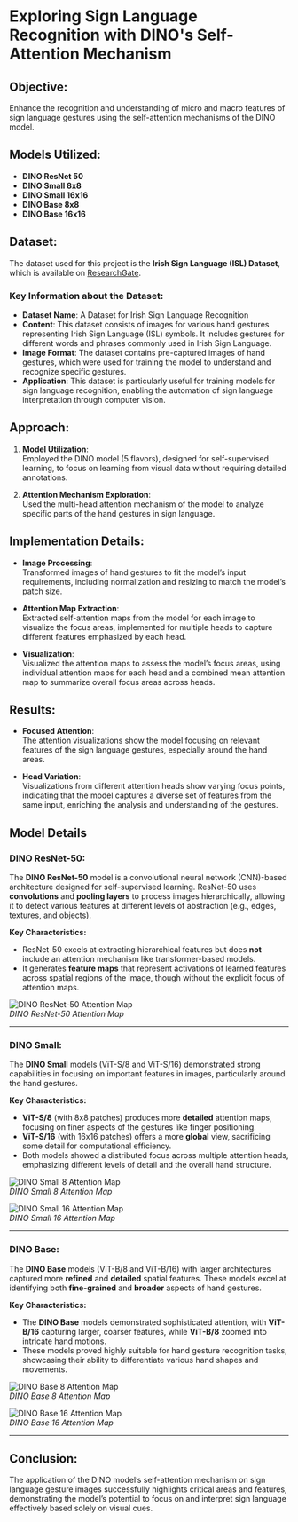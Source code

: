 # Exploring Sign Language Recognition with DINO's Self-Attention Mechanism

## Objective:
Enhance the recognition and understanding of micro and macro features of sign language gestures using the self-attention mechanisms of the DINO model.

## Models Utilized:
- **DINO ResNet 50**
- **DINO Small 8x8**
- **DINO Small 16x16**
- **DINO Base 8x8**
- **DINO Base 16x16**

## Dataset:
The dataset used for this project is the **Irish Sign Language (ISL) Dataset**, which is available on [ResearchGate](https://www.researchgate.net/publication/319493254_A_Dataset_for_Irish_Sign_Language_Recognition).

### Key Information about the Dataset:
- **Dataset Name**: A Dataset for Irish Sign Language Recognition
- **Content**: This dataset consists of images for various hand gestures representing Irish Sign Language (ISL) symbols. It includes gestures for different words and phrases commonly used in Irish Sign Language.
- **Image Format**: The dataset contains pre-captured images of hand gestures, which were used for training the model to understand and recognize specific gestures.
- **Application**: This dataset is particularly useful for training models for sign language recognition, enabling the automation of sign language interpretation through computer vision.

## Approach:
1. **Model Utilization**:  
   Employed the DINO model (5 flavors), designed for self-supervised learning, to focus on learning from visual data without requiring detailed annotations.
   
2. **Attention Mechanism Exploration**:  
   Used the multi-head attention mechanism of the model to analyze specific parts of the hand gestures in sign language.

## Implementation Details:
- **Image Processing**:  
  Transformed images of hand gestures to fit the model’s input requirements, including normalization and resizing to match the model’s patch size.

- **Attention Map Extraction**:  
  Extracted self-attention maps from the model for each image to visualize the focus areas, implemented for multiple heads to capture different features emphasized by each head.

- **Visualization**:  
  Visualized the attention maps to assess the model’s focus areas, using individual attention maps for each head and a combined mean attention map to summarize overall focus areas across heads.

## Results:
- **Focused Attention**:  
  The attention visualizations show the model focusing on relevant features of the sign language gestures, especially around the hand areas.

- **Head Variation**:  
  Visualizations from different attention heads show varying focus points, indicating that the model captures a diverse set of features from the same input, enriching the analysis and understanding of the gestures.

## Model Details

### DINO ResNet-50:
The **DINO ResNet-50** model is a convolutional neural network (CNN)-based architecture designed for self-supervised learning. ResNet-50 uses **convolutions** and **pooling layers** to process images hierarchically, allowing it to detect various features at different levels of abstraction (e.g., edges, textures, and objects).

**Key Characteristics:**
- ResNet-50 excels at extracting hierarchical features but does **not** include an attention mechanism like transformer-based models.
- It generates **feature maps** that represent activations of learned features across spatial regions of the image, though without the explicit focus of attention maps.

![DINO ResNet-50 Attention Map](Results/Resnet_50.png)  
*DINO ResNet-50 Attention Map*

---

### DINO Small:
The **DINO Small** models (ViT-S/8 and ViT-S/16) demonstrated strong capabilities in focusing on important features in images, particularly around the hand gestures.

**Key Characteristics:**
- **ViT-S/8** (with 8x8 patches) produces more **detailed** attention maps, focusing on finer aspects of the gestures like finger positioning.
- **ViT-S/16** (with 16x16 patches) offers a more **global** view, sacrificing some detail for computational efficiency.
- Both models showed a distributed focus across multiple attention heads, emphasizing different levels of detail and the overall hand structure.

![DINO Small 8 Attention Map](Results/DINO_Small_8.png)  
*DINO Small 8 Attention Map*

![DINO Small 16 Attention Map](Results/DINO_Small_16.png)  
*DINO Small 16 Attention Map*

---

### DINO Base:
The **DINO Base** models (ViT-B/8 and ViT-B/16) with larger architectures captured more **refined** and **detailed** spatial features. These models excel at identifying both **fine-grained** and **broader** aspects of hand gestures.

**Key Characteristics:**
- The **DINO Base** models demonstrated sophisticated attention, with **ViT-B/16** capturing larger, coarser features, while **ViT-B/8** zoomed into intricate hand motions.
- These models proved highly suitable for hand gesture recognition tasks, showcasing their ability to differentiate various hand shapes and movements.

![DINO Base 8 Attention Map](Results/DINO_Base_8.png)  
*DINO Base 8 Attention Map*

![DINO Base 16 Attention Map](Results/DINO_Base_16.png)  
*DINO Base 16 Attention Map*

---

## Conclusion:
The application of the DINO model’s self-attention mechanism on sign language gesture images successfully highlights critical areas and features, demonstrating the model’s potential to focus on and interpret sign language effectively based solely on visual cues.

